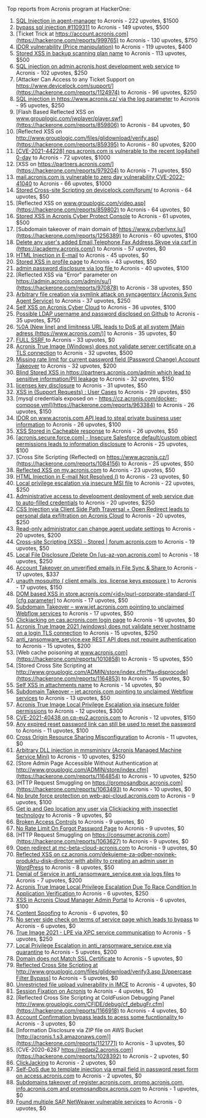 Top reports from Acronis program at HackerOne:

1. [SQL Injection in agent-manager](https://hackerone.com/reports/962889) to Acronis - 222 upvotes, $1500
2. [bypass sql injection #1109311](https://hackerone.com/reports/1224660) to Acronis - 149 upvotes, $500
3. [Ticket Trick at https://account.acronis.com](https://hackerone.com/reports/999765) to Acronis - 130 upvotes, $750
4. [IDOR vulnerability (Price manipulation)](https://hackerone.com/reports/1403176) to Acronis - 119 upvotes, $400
5. [Stored XSS in backup scanning plan name](https://hackerone.com/reports/961046) to Acronis - 113 upvotes, $500
6. [SQL injection on admin.acronis.host development web service](https://hackerone.com/reports/923020) to Acronis - 102 upvotes, $250
7. [Attacker Can Access to any Ticket Support on https://www.devicelock.com/support/](https://hackerone.com/reports/1124974) to Acronis - 96 upvotes, $250
8. [SQL injection in  https://www.acronis.cz/ via the log parameter](https://hackerone.com/reports/1109311) to Acronis - 95 upvotes, $250
9. [Flash Based Reflected XSS on www.grouplogic.com/jwplayer/player.swf](https://hackerone.com/reports/859806) to Acronis - 84 upvotes, $0
10. [Reflected XSS on http://www.grouplogic.com/files/glidownload/verify.asp](https://hackerone.com/reports/859395) to Acronis - 80 upvotes, $200
11. [[CVE-2021-44228] nps.acronis.com is vulnerable to the recent log4shell 0-day](https://hackerone.com/reports/1425474) to Acronis - 72 upvotes, $1000
12. [XSS on https://partners.acronis.com/](https://hackerone.com/reports/979204) to Acronis - 71 upvotes, $50
13. [ mail.acronis.com is vulnerable to zero day vulnerability CVE-2022-41040](https://hackerone.com/reports/1719719) to Acronis - 66 upvotes, $1000
14. [Stored Cross-site Scripting on devicelock.com/forum/](https://hackerone.com/reports/1122513) to Acronis - 64 upvotes, $50
15. [Reflected XSS on www.grouplogic.com/video.asp](https://hackerone.com/reports/859802) to Acronis - 64 upvotes, $0
16. [Stored XSS in Acronis Cyber Protect Console](https://hackerone.com/reports/1064095) to Acronis - 61 upvotes, $500
17. [Subdomain takeover of main domain of https://www.cyberlynx.lu/](https://hackerone.com/reports/1256389) to Acronis - 60 upvotes, $100
18. [Delete any user's added Email,Telephone,Fax,Address,Skype via csrf in (https://academy.acronis.com/)](https://hackerone.com/reports/709537) to Acronis - 57 upvotes, $0
19. [HTML Injection in E-mail](https://hackerone.com/reports/1536899) to Acronis - 45 upvotes, $0
20. [Stored XSS in profile page](https://hackerone.com/reports/1084183) to Acronis - 43 upvotes, $50
21. [admin password disclosure via log file ](https://hackerone.com/reports/1121972) to Acronis - 40 upvotes, $100
22. [Reflected XSS via "Error" parameter on https://admin.acronis.com/admin/su/](https://hackerone.com/reports/970878) to Acronis - 38 upvotes, $50
23. [Arbitrary file creation via symlink attack on syncagentsrv (Acronis Sync Agent Service)](https://hackerone.com/reports/945122) to Acronis - 37 upvotes, $250
24. [Self XSS on Acronis Cyber Cloud](https://hackerone.com/reports/957229) to Acronis - 36 upvotes, $100
25. [Possible LDAP username and password disclosed on Github](https://hackerone.com/reports/1004412) to Acronis - 35 upvotes, $750
26. [%0A (New line) and limitness URL leads to DoS at all system [Main adress (https://www.acronis.com/)]](https://hackerone.com/reports/1382448) to Acronis - 35 upvotes, $0
27. [FULL SSRF ](https://hackerone.com/reports/1241149) to Acronis - 33 upvotes, $0
28. [Acronis True Image  (Windows) does not validate server certificate on a TLS connection](https://hackerone.com/reports/1056144) to Acronis - 32 upvotes, $500
29. [Missing rate limit for current password field (Password Change) Account Takeover](https://hackerone.com/reports/827484) to Acronis - 32 upvotes, $200
30. [Blind Stored XSS in https://partners.acronis.com/admin which lead to sensitive information/PII leakage](https://hackerone.com/reports/1028820) to Acronis - 32 upvotes, $150
31. [licenses key disclosure](https://hackerone.com/reports/1079630) to Acronis - 31 upvotes, $50
32. [XSS in (Support Requests) : User Cases](https://hackerone.com/reports/961226) to Acronis - 29 upvotes, $50
33. [mysql credentials exposed on - https://cz.acronis.com/docker-compose.yml](https://hackerone.com/reports/963384) to Acronis - 26 upvotes, $150
34. [IDOR on www.acronis.com API lead to steal private business user information](https://hackerone.com/reports/1182465) to Acronis - 26 upvotes, $100
35. [XSS Stored in Cacheable  response](https://hackerone.com/reports/1011093) to Acronis - 26 upvotes, $50
36. [[acronis.secure.force.com] - Insecure Salesforce default/custom object permissions leads to information disclosure](https://hackerone.com/reports/1023572) to Acronis - 25 upvotes, $100
37. [Cross Site Scripting (Reflected) on https://www.acronis.cz/](https://hackerone.com/reports/1084156) to Acronis - 25 upvotes, $50
38. [Reflected XSS on my.acronis.com](https://hackerone.com/reports/1168962) to Acronis - 23 upvotes, $50
39. [HTML Injection in E-mail Not Resolved ()](https://hackerone.com/reports/1600720) to Acronis - 23 upvotes, $0
40. [Local privilege escalation via insecure MSI file](https://hackerone.com/reports/1071832) to Acronis - 22 upvotes, $250
41. [Administrative access to development deployment of web service due to auto-filled credentials](https://hackerone.com/reports/923022) to Acronis - 20 upvotes, $250
42. [CSS Injection via Client Side Path Traversal + Open Redirect leads to personal data exfiltration on Acronis Cloud](https://hackerone.com/reports/1245165) to Acronis - 20 upvotes, $250
43. [Read-only administrator can change agent update settings](https://hackerone.com/reports/1538004) to Acronis - 20 upvotes, $200
44. [Cross-site Scripting (XSS) - Stored | forum.acronis.com](https://hackerone.com/reports/1161241) to Acronis - 19 upvotes, $50
45. [Local File Disclosure /Delete On [us-az-vpn.acronis.com]](https://hackerone.com/reports/924407) to Acronis - 18 upvotes, $250
46. [ Account Takeover on unverified emails in File Sync & Share ](https://hackerone.com/reports/906790) to Acronis - 17 upvotes, $337
47. [unauth mosquitto ( client emails, ips, license keys exposure )](https://hackerone.com/reports/1578574) to Acronis - 17 upvotes, $150
48. [DOM based XSS in store.acronis.com/\<id\>/purl-corporate-standard-IT [cfg parameter]](https://hackerone.com/reports/968690) to Acronis - 17 upvotes, $50
49. [Subdomain Takeover – www.jet.acronis.com pointing to unclaimed Webflow services](https://hackerone.com/reports/953719) to Acronis - 17 upvotes, $50
50. [Clickjacking on cas.acronis.com login page](https://hackerone.com/reports/971234) to Acronis - 16 upvotes, $0
51. [Acronis True Image 2021 (windows) does not validate server hostname on a login TLS connection](https://hackerone.com/reports/1070533) to Acronis - 15 upvotes, $250
52. [anti_ransomware_service.exe REST API does not require authentication](https://hackerone.com/reports/858608) to Acronis - 15 upvotes, $200
53. [Web cache poisoning at www.acronis.com](https://hackerone.com/reports/1010858) to Acronis - 15 upvotes, $50
54. [Stored Cross Site Scripting at http://www.grouplogic.com/ADMIN/store/index.cfm?fa=disprocode](https://hackerone.com/reports/1164853) to Acronis - 15 upvotes, $0
55. [Self XSS in attachments name](https://hackerone.com/reports/1536901) to Acronis - 14 upvotes, $0
56. [Subdomain Takeover – jet.acronis.com pointing to unclaimed Webflow services](https://hackerone.com/reports/952166) to Acronis - 13 upvotes, $50
57. [Acronis True Image Local Privilege Escalation via insecure folder permissions](https://hackerone.com/reports/908162) to Acronis - 12 upvotes, $300
58. [CVE-2021-40438 on cp-eu2.acronis.com](https://hackerone.com/reports/1370731) to Acronis - 12 upvotes, $150
59. [Any expired reset password link can still be used to reset the password](https://hackerone.com/reports/1615790) to Acronis - 11 upvotes, $100
60. [Cross Origin Resource Sharing Misconfiguration](https://hackerone.com/reports/958459) to Acronis - 11 upvotes, $0
61. [Arbitrary DLL injection in mmsminisrv (Acronis Managed Machine Service Mini)](https://hackerone.com/reports/944735) to Acronis - 10 upvotes, $250
62. [Store Admin Page Accessible Without Authentication at http://www.grouplogic.com/ADMIN/store/index.cfm](https://hackerone.com/reports/1164854) to Acronis - 10 upvotes, $250
63. [HTTP Request Smuggling on https://promosandbox.acronis.com](https://hackerone.com/reports/1063493) to Acronis - 10 upvotes, $0
64. [No brute force protection on web-api-cloud.acronis.com](https://hackerone.com/reports/972045) to Acronis - 9 upvotes, $100
65. [Get ip and Geo location any user via Clickjacking with inspectlet technology](https://hackerone.com/reports/998555) to Acronis - 9 upvotes, $0
66. [Broken Access Controls](https://hackerone.com/reports/833735) to Acronis - 9 upvotes, $0
67. [No Rate Limit On Forgot Password Page](https://hackerone.com/reports/1245529) to Acronis - 9 upvotes, $0
68. [HTTP Request Smuggling on https://consumer.acronis.com](https://hackerone.com/reports/1063627) to Acronis - 9 upvotes, $0
69. [Open redirect at mc-beta-cloud-acronis.com](https://hackerone.com/reports/846389) to Acronis - 9 upvotes, $0
70. [Reflected XSS on cz.acronis.com/dekujeme-za-odber-novinek-produktu-disk-director with ability to creating an admin user in WordPress](https://hackerone.com/reports/935503) to Acronis - 8 upvotes, $50
71. [Denial of Service in anti_ransomware_service.exe via logs files](https://hackerone.com/reports/858603) to Acronis - 7 upvotes, $200
72. [Acronis True Image Local Privilege Escalation Due To Race Condition In Application Verification ](https://hackerone.com/reports/1251464) to Acronis - 6 upvotes, $250
73. [XSS in Acronis Cloud Manager Admin Portal](https://hackerone.com/reports/1388788) to Acronis - 6 upvotes, $100
74. [Content Spoofing](https://hackerone.com/reports/841630) to Acronis - 6 upvotes, $0
75. [No server side check on terms of service page which leads to bypass](https://hackerone.com/reports/1338256) to Acronis - 6 upvotes, $0
76. [True Image 2021 - LPE via XPC service communication](https://hackerone.com/reports/966494) to Acronis - 5 upvotes, $250
77. [Local Privilege Escalation in anti_ransomware_service.exe via quarantine](https://hackerone.com/reports/858598) to Acronis - 5 upvotes, $200
78. [Domain does not Match SSL Certificate](https://hackerone.com/reports/1341142) to Acronis - 5 upvotes, $0
79. [Reflected Cross Site Scripting at http://www.grouplogic.com/files/glidownload/verify3.asp [Uppercase Filter Bypass]](https://hackerone.com/reports/1167034) to Acronis - 5 upvotes, $0
80. [Unrestricted file upload vulnerability in IMCE](https://hackerone.com/reports/1121317) to Acronis - 4 upvotes, $0
81. [Session Fixation on Acronis](https://hackerone.com/reports/1486341) to Acronis - 4 upvotes, $0
82. [Reflected Cross Site Scripting at  ColdFusion Debugging Panel  http://www.grouplogic.com/CFIDE/debug/cf_debugFr.cfm](https://hackerone.com/reports/1166918) to Acronis - 4 upvotes, $0
83. [Account Confirmation bypass leads to acess some fucntionality ](https://hackerone.com/reports/1121132) to Acronis - 3 upvotes, $0
84. [Information Disclosure via ZIP file on AWS Bucket [http://acronis.1.s3.amazonaws.com]](https://hackerone.com/reports/1121771) to Acronis - 3 upvotes, $0
85. [CVE-2020-6287  https://redapi2.acronis.com](https://hackerone.com/reports/1028392) to Acronis - 2 upvotes, $0
86. [ClickJacking](https://hackerone.com/reports/947690) to Acronis - 2 upvotes, $0
87. [Self-DoS due to template injection via email field in password reset form on access.acronis.com](https://hackerone.com/reports/1265344) to Acronis - 2 upvotes, $0
88. [Subdomains takeover of  register.acronis.com, promo.acronis.com, info.acronis.com and promosandbox.acronis.com](https://hackerone.com/reports/1018790) to Acronis - 1 upvotes, $0
89. [Found multiple SAP NetWeaver vulnerable services](https://hackerone.com/reports/1103212) to Acronis - 0 upvotes, $0

